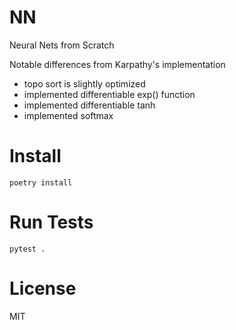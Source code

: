 # NN
Neural Nets from Scratch

Notable differences from Karpathy's implementation

* topo sort is slightly optimized
* implemented differentiable exp() function
* implemented differentiable tanh
* implemented softmax


# Install

    poetry install

# Run Tests

    pytest .

# License

MIT
